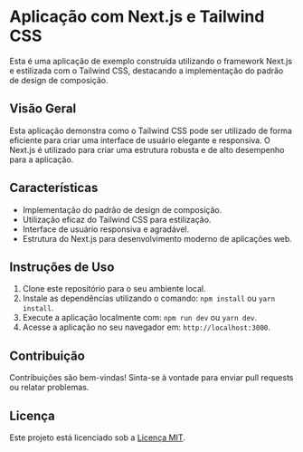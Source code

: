 # Aplicação com Next.js e Tailwind CSS

Esta é uma aplicação de exemplo construída utilizando o framework Next.js e estilizada com o Tailwind CSS, destacando a implementação do padrão de design de composição.

## Visão Geral

Esta aplicação demonstra como o Tailwind CSS pode ser utilizado de forma eficiente para criar uma interface de usuário elegante e responsiva. O Next.js é utilizado para criar uma estrutura robusta e de alto desempenho para a aplicação.

## Características

- Implementação do padrão de design de composição.
- Utilização eficaz do Tailwind CSS para estilização.
- Interface de usuário responsiva e agradável.
- Estrutura do Next.js para desenvolvimento moderno de aplicações web.

## Instruções de Uso

1. Clone este repositório para o seu ambiente local.
2. Instale as dependências utilizando o comando: `npm install` ou `yarn install`.
3. Execute a aplicação localmente com: `npm run dev` ou `yarn dev`.
4. Acesse a aplicação no seu navegador em: `http://localhost:3000`.

## Contribuição

Contribuições são bem-vindas! Sinta-se à vontade para enviar pull requests ou relatar problemas.

## Licença

Este projeto está licenciado sob a [Licença MIT](LICENSE).